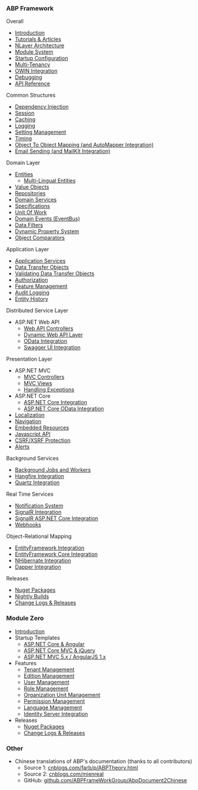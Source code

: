 ### ABP Framework

Overall

-   [Introduction](Introduction.md)
-   [Tutorials & Articles](Articles-Tutorials.md)
-   [NLayer Architecture](NLayer-Architecture.md)
-   [Module System](Module-System.md)
-   [Startup Configuration](Startup-Configuration.md)
-   [Multi-Tenancy](Multi-Tenancy.md)
-   [OWIN Integration](OWIN.md)
-   [Debugging](Debugging.md)
-   [API Reference](https://aspnetboilerplate.com/api-docs/api/index.html)

Common Structures

-   [Dependency Injection](Dependency-Injection.md)
-   [Session](Abp-Session.md)
-   [Caching](Caching.md)
-   [Logging](Logging.md)
-   [Setting Management](Setting-Management.md)
-   [Timing](Timing.md)
-   [Object To Object Mapping (and AutoMapper Integration)](Object-To-Object-Mapping.md)
-   [Email Sending (and MailKit Integration)](Email-Sending.md)

Domain Layer

-   [Entities](Entities.md)
    -   [Multi-Lingual Entities](Multi-Lingual-Entities.md)
-   [Value Objects](Value-Objects.md)
-   [Repositories](Repositories.md)
-   [Domain Services](Domain-Services.md)
-   [Specifications](Specifications.md)
-   [Unit Of Work](Unit-Of-Work.md)
-   [Domain Events (EventBus)](EventBus-Domain-Events.md)
-   [Data Filters](Data-Filters.md)
-   [Dynamic Property System](Dynamic-Parameter-System.md)
-   [Object Comparators](ObjectComparators.md)

Application Layer

-   [Application Services](Application-Services.md)
-   [Data Transfer Objects](Data-Transfer-Objects.md)
-   [Validating Data Transfer Objects](Validating-Data-Transfer-Objects.md)
-   [Authorization](Authorization.md)
-   [Feature Management](Feature-Management.md)
-   [Audit Logging](Audit-Logging.md)
-   [Entity History](Entity-History.md)

Distributed Service Layer

-   ASP.NET Web API
    -   [Web API Controllers](Web-API-Controllers.md)
    -   [Dynamic Web API Layer](Dynamic-Web-API.md)
    -   [OData Integration](OData-Integration.md)
    -   [Swagger UI Integration](Swagger-UI-Integration.md)

Presentation Layer

-   ASP.NET MVC
    -   [MVC Controllers](MVC-Controllers.md)
    -   [MVC Views](MVC-Views.md)
    -   [Handling Exceptions](Handling-Exceptions.md)
-   ASP.NET Core
    -   [ASP.NET Core Integration](AspNet-Core.md)
    -   [ASP.NET Core OData Integration](OData-AspNetCore-Integration.md)
-   [Localization](Localization.md)
-   [Navigation](Navigation.md)
-   [Embedded Resources](Embedded-Resource-Files.md)
-   [Javascript API](/Pages/Documents/Javascript-API)
-   [CSRF/XSRF Protection](XSRF-CSRF-Protection.md)
-   [Alerts](UI-Alerts.md)

Background Services

-   [Background Jobs and Workers](Background-Jobs-And-Workers.md)
-   [Hangfire Integration](Hangfire-Integration.md)
-   [Quartz Integration](Quartz-Integration.md)

Real Time Services

-   [Notification System](Notification-System.md)
-   [SignalR Integration](SignalR-Integration.md)
-   [SignalR ASP.NET Core Integration](SignalR-AspNetCore-Integration.md)
-   [Webhooks](Webhook-System.md)

Object-Relational Mapping

-   [EntityFramework Integration](EntityFramework-Integration.md)
-   [EntityFramework Core Integration](Entity-Framework-Core.md)
-   [NHibernate Integration](NHibernate-Integration.md)
-   [Dapper Integration](Dapper-Integration.md)

Releases

-   [Nuget Packages](Nuget-Packages.md)
-   [Nightly Builds](Nightly-Builds.md)
-   [Change Logs & Releases](https://github.com/aspnetboilerplate/aspnetboilerplate/releases)

### Module Zero

-   [Introduction](Zero/Overall.md)
-   Startup Templates
    -   [ASP.NET Core & Angular](Zero/Startup-Template-Angular.md)
    -   [ASP.NET Core MVC & jQuery](Zero/Startup-Template-Core.md)
    -   [ASP.NET MVC 5.x / AngularJS 1.x](Zero/Startup-Template.md)
-   Features
    -   [Tenant Management](/Pages/Documents/Zero/Tenant-Management)
    -   [Edition Management](/Pages/Documents/Zero/Edition-Management)
    -   [User Management](/Pages/Documents/Zero/User-Management)
    -   [Role Management](/Pages/Documents/Zero/Role-Management)
    -   [Organization Unit Management](/Pages/Documents/Zero/Organization-Units)
    -   [Permission Management](/Pages/Documents/Zero/Permission-Management)
    -   [Language Management](/Pages/Documents/Zero/Language-Management)
    -   [Identity Server Integration](Zero/Identity-Server-vNext.md)
-   Releases
    -   [Nuget Packages](/Pages/Documents/Zero/Nuget-Packages)
    -   [Change Logs & Releases](https://github.com/aspnetboilerplate/module-zero/releases)

### Other

-   Chinese translations of ABP's documentation (thanks to all contributors)
    -   Source 1: [cnblogs.com/farb/p/ABPTheory.html](http://www.cnblogs.com/farb/p/ABPTheory.html)
    -   Source 2: [cnblogs.com/mienreal](http://www.cnblogs.com/mienreal/p/4528470.html)
    -   GitHub: [github.com/ABPFrameWorkGroup/AbpDocument2Chinese](https://github.com/ABPFrameWorkGroup/AbpDocument2Chinese)
